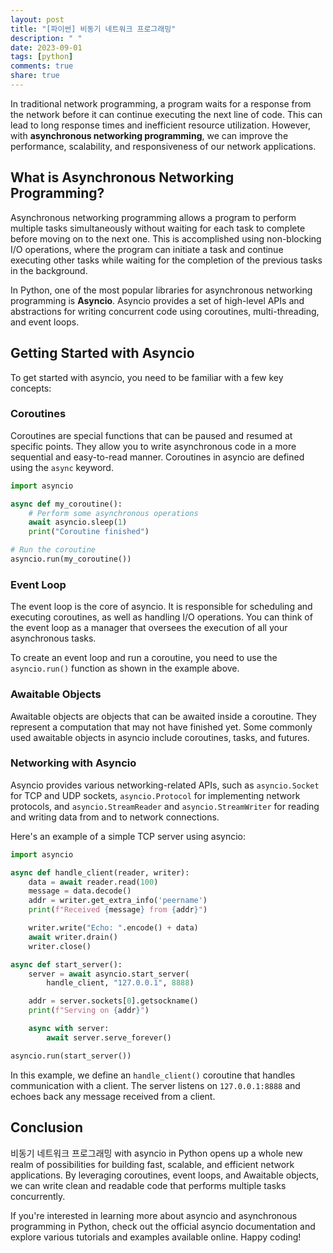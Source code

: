```yaml
---
layout: post
title: "[파이썬] 비동기 네트워크 프로그래밍"
description: " "
date: 2023-09-01
tags: [python]
comments: true
share: true
---
```


In traditional network programming, a program waits for a response from the network before it can continue executing the next line of code. This can lead to long response times and inefficient resource utilization. However, with **asynchronous networking programming**, we can improve the performance, scalability, and responsiveness of our network applications.

## What is Asynchronous Networking Programming?

Asynchronous networking programming allows a program to perform multiple tasks simultaneously without waiting for each task to complete before moving on to the next one. This is accomplished using non-blocking I/O operations, where the program can initiate a task and continue executing other tasks while waiting for the completion of the previous tasks in the background.

In Python, one of the most popular libraries for asynchronous networking programming is **Asyncio**. Asyncio provides a set of high-level APIs and abstractions for writing concurrent code using coroutines, multi-threading, and event loops.

## Getting Started with Asyncio

To get started with asyncio, you need to be familiar with a few key concepts:

### Coroutines

Coroutines are special functions that can be paused and resumed at specific points. They allow you to write asynchronous code in a more sequential and easy-to-read manner. Coroutines in asyncio are defined using the `async` keyword.

```python
import asyncio

async def my_coroutine():
    # Perform some asynchronous operations
    await asyncio.sleep(1)
    print("Coroutine finished")

# Run the coroutine
asyncio.run(my_coroutine())
```

### Event Loop

The event loop is the core of asyncio. It is responsible for scheduling and executing coroutines, as well as handling I/O operations. You can think of the event loop as a manager that oversees the execution of all your asynchronous tasks.

To create an event loop and run a coroutine, you need to use the `asyncio.run()` function as shown in the example above.

### Awaitable Objects

Awaitable objects are objects that can be awaited inside a coroutine. They represent a computation that may not have finished yet. Some commonly used awaitable objects in asyncio include coroutines, tasks, and futures.

### Networking with Asyncio

Asyncio provides various networking-related APIs, such as `asyncio.Socket` for TCP and UDP sockets, `asyncio.Protocol` for implementing network protocols, and `asyncio.StreamReader` and `asyncio.StreamWriter` for reading and writing data from and to network connections.

Here's an example of a simple TCP server using asyncio:

```python
import asyncio

async def handle_client(reader, writer):
    data = await reader.read(100)
    message = data.decode()
    addr = writer.get_extra_info('peername')
    print(f"Received {message} from {addr}")

    writer.write("Echo: ".encode() + data)
    await writer.drain()
    writer.close()

async def start_server():
    server = await asyncio.start_server(
        handle_client, "127.0.0.1", 8888)

    addr = server.sockets[0].getsockname()
    print(f"Serving on {addr}")

    async with server:
        await server.serve_forever()

asyncio.run(start_server())
```

In this example, we define an `handle_client()` coroutine that handles communication with a client. The server listens on `127.0.0.1:8888` and echoes back any message received from a client.

## Conclusion

비동기 네트워크 프로그래밍 with asyncio in Python opens up a whole new realm of possibilities for building fast, scalable, and efficient network applications. By leveraging coroutines, event loops, and Awaitable objects, we can write clean and readable code that performs multiple tasks concurrently.

If you're interested in learning more about asyncio and asynchronous programming in Python, check out the official asyncio documentation and explore various tutorials and examples available online. Happy coding!